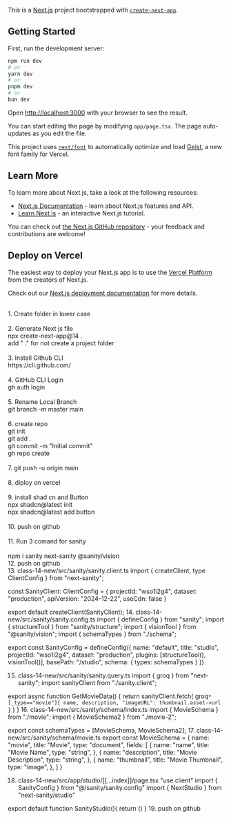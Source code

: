 This is a [Next.js](https://nextjs.org) project bootstrapped with [`create-next-app`](https://nextjs.org/docs/app/api-reference/cli/create-next-app).

## Getting Started

First, run the development server:

```bash
npm run dev
# or
yarn dev
# or
pnpm dev
# or
bun dev
```

Open [http://localhost:3000](http://localhost:3000) with your browser to see the result.

You can start editing the page by modifying `app/page.tsx`. The page auto-updates as you edit the file.

This project uses [`next/font`](https://nextjs.org/docs/app/building-your-application/optimizing/fonts) to automatically optimize and load [Geist](https://vercel.com/font), a new font family for Vercel.

## Learn More

To learn more about Next.js, take a look at the following resources:

- [Next.js Documentation](https://nextjs.org/docs) - learn about Next.js features and API.
- [Learn Next.js](https://nextjs.org/learn) - an interactive Next.js tutorial.

You can check out [the Next.js GitHub repository](https://github.com/vercel/next.js) - your feedback and contributions are welcome!

## Deploy on Vercel

The easiest way to deploy your Next.js app is to use the [Vercel Platform](https://vercel.com/new?utm_medium=default-template&filter=next.js&utm_source=create-next-app&utm_campaign=create-next-app-readme) from the creators of Next.js.

Check out our [Next.js deployment documentation](https://nextjs.org/docs/app/building-your-application/deploying) for more details.

<br/>
1. Create folder in lower case  <br/> <br/>
2. Generate Next js file<br/>
npx create-next-app@14 .<br/>
add " ." for not create a project folder<br/> <br/>
3. Install Github CLI <br/>
https://cli.github.com/ <br/> <br/>
4. GitHub CLI Login <br/>
gh auth login <br/> <br/>
5. Rename Local Branch <br/>
git branch -m master main <br/> <br/>
6. create repo <br/>
git init <br/>
git add . <br/>
git commit -m "Initial commit" <br/>
gh repo create <br/> <br/>
7. git push -u origin main <br/> <br/>
8. diploy on vercel <br/> <br/>
9. install shad cn and Button <br/>
npx shadcn@latest init <br/>
npx shadcn@latest add button <br/> <br/>
10. push on github <br/> <br/>
11. Run 3 comand for sanity <br/> <br/>
npm i sanity next-sanity @sanity/vision <br/>
12. push on github <br/>
13. class-14-new/src/sanity/sanity.client.ts
 import { createClient, type ClientConfig } from "next-sanity";

const SanityClient: ClientConfig = {
    projectId: "wso1i2g4",
    dataset: "production",
    apiVersion: "2024-12-22",
    useCdn: false
}

export default createClient(SanityClient);
14. class-14-new/src/sanity/sanity.config.ts
    import { defineConfig } from "sanity";
import { structureTool } from "sanity/structure";
import { visionTool } from "@sanity/vision";
import { schemaTypes } from "./schema";

export const SanityConfig = defineConfig({
    name: "default",
    title: "studio",
    projectId: "wso1i2g4",
    dataset: "production",
    plugins: [structureTool(), visionTool()],
    basePath: "/studio",
    schema: {
        types: schemaTypes
    }
})

15. class-14-new/src/sanity/sanity.query.ts
  import { groq } from "next-sanity";
import sanityClient from "./sanity.client";

export async function GetMovieData() {
    return sanityClient.fetch(
        groq`
        *[_type=="movie"]{
  name,
    description,
    "imageURL": thumbnail.asset->url
}
        `
    )
}
16. class-14-new/src/sanity/schema/index.ts
import { MovieSchema } from "./movie";
import { MovieSchema2 } from "./movie-2";

export const schemaTypes = [MovieSchema, MovieSchema2];
17. class-14-new/src/sanity/schema/movie.ts
export const MovieSchema = {
    name: "movie",
    title: "Movie",
    type: "document",
    fields: [
        {
            name: "name",
            title: "Movie Name",
            type: "string",
        },
        {
            name: "description",
            title: "Movie Description",
            type: "string",
        },
        {
            name: "thumbnail",
            title: "Movie Thumbnail",
            type: "image",
        },
    ]
}






18. class-14-new/src/app/studio/[[...index]]/page.tsx
"use client"
import { SanityConfig } from "@/sanity/sanity.config"
import { NextStudio } from "next-sanity/studio"

export default function SanityStudio(){
    return (<NextStudio config={SanityConfig} />)
}
19. push on github
